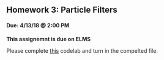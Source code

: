 ## Homework 3: Particle Filters
#### Due: 4/13/18 @ 2:00 PM

__This assignemnt is due on ELMS__

Please complete [this](https://github.com/UMD-CS-STICs/389Mspring18/tree/master/class/08_apr6) codelab and turn in the compelted file.